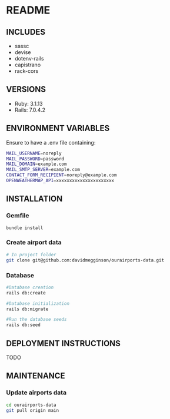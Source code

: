 # README

## INCLUDES

- sassc
- devise
- dotenv-rails
- capistrano
- rack-cors

## VERSIONS
- Ruby: 3.1.13
- Rails: 7.0.4.2

## ENVIRONMENT VARIABLES
Ensure to have a .env file containing:
````bash
MAIL_USERNAME=noreply
MAIL_PASSWORD=password
MAIL_DOMAIN=example.com
MAIL_SMTP_SERVER=example.com
CONTACT_FORM_RECIPIENT=noreply@example.com
OPENWEATHERMAP_API=xxxxxxxxxxxxxxxxxxxxxx
````

## INSTALLATION
### Gemfile
`bundle install`

### Create airport data
````bash
# In project folder
git clone git@github.com:davidmegginson/ourairports-data.git
````

### Database
````bash
#Database creation
rails db:create

#Database initialization
rails db:migrate

#Run the database seeds
rails db:seed
````

## DEPLOYMENT INSTRUCTIONS
TODO

## MAINTENANCE
### Update airports data 
````bash
cd ourairports-data
git pull origin main
````


